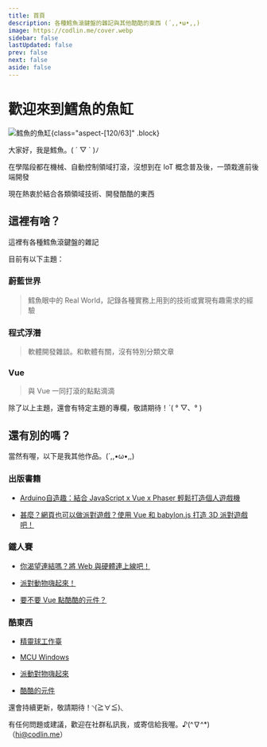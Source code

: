 ```yaml
---
title: 首頁
description: 各種鱈魚滾鍵盤的雜記與其他酷酷的東西 (´,,•ω•,,)
image: https://codlin.me/cover.webp
sidebar: false
lastUpdated: false
prev: false
next: false
aside: false
---
```


# 歡迎來到鱈魚的魚缸

![鱈魚的魚缸](/cover.webp){class="aspect-[120/63]" .block}

大家好，我是鱈魚。( ´ ▽ ` )ﾉ

在學階段都在機械、自動控制領域打滾，沒想到在 IoT 概念普及後，一頭栽進前後端開發

現在熱衷於結合各類領域技術、開發酷酷的東西

## 這裡有啥？

這裡有各種鱈魚滾鍵盤的雜記

目前有以下主題：

### 蔚藍世界

> 鱈魚眼中的 Real World，記錄各種實務上用到的技術或實現有趣需求的經驗

### 程式浮潛

> 軟體開發雜談。和軟體有關，沒有特別分類文章

### Vue

> 與 Vue 一同打滾的點點滴滴

除了以上主題，還會有特定主題的專欄，敬請期待！ˋ( ° ▽、° )

## 還有別的嗎？

當然有喔，以下是我其他作品。(´,,•ω•,,)

### 出版書籍

- [Arduino自造趣：結合 JavaScript x Vue x Phaser 輕鬆打造個人遊戲機](https://www.books.com.tw/products/0010942459?sloc=main)

- [甚麼？網頁也可以做派對遊戲？使用 Vue 和 babylon.js 打造 3D 派對遊戲吧！](https://www.books.com.tw/products/0010972621?sloc=main)

### 鐵人賽

- [你渴望連結嗎？將 Web 與硬體連上線吧！](https://ithelp.ithome.com.tw/users/20140213/ironman/4765)

- [派對動物嗨起來！](https://ithelp.ithome.com.tw/users/20140213/ironman/5661)

- [要不要 Vue 點酷酷的元件？](https://ithelp.ithome.com.tw/users/20140213/ironman/7201)

### 酷東西

- [精靈球工作臺](https://side_project.gitlab.io/pokeball-workshop/)

- [MCU Windows](https://codfish-210716.notion.site/MCU-Windows-2f896774ea2f4742af974c753f947bd4#4fcf87c34f544b71bce9a76d96adb39a)

- [派動對物嗨起來](https://www.youtube.com/watch?v=PPWyUhT6gRk)

- [酷酷的元件](https://chillcomponent.codlin.me/)

還會持續更新，敬請期待！◝(≧∀≦)◟

有任何問題或建議，歡迎在社群私訊我，或寄信給我喔。♪(^∇^*)（<hi@codlin.me>）
